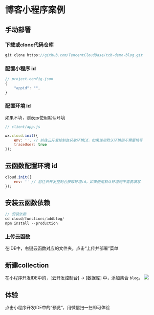 #  博客小程序案例


## 手动部署
### 下载或clone代码仓库
```javascript
git clone https://github.com/TencentCloudBase/tcb-demo-blog.git
```

### 配置小程序 id

```javascript
// project.config.json
{
    "appid": "",
}
```

### 配置环境 id

如果不填，则表示使用默认环境
```javascript
// client/app.js

wx.cloud.init({
    env: '', // 前往云开发控制台获取环境id，如果使用默认环境则不需要填写
    traceUser: true
});
```

## 云函数配置环境 id

```javascript
cloud.init({
    env: '' // 前往云开发控制台获取环境id，如果使用默认环境则不需要填写
});
```

## 安装云函数依赖

```javascript
// 安装依赖
cd cloud/functions/addblog/
npm install --production
```

### 上传云函数
在IDE中，右键云函数对应的文件夹，点击“上传并部署”菜单

## 新建collection
在小程序开发IDE中的，[云开发控制台] -> [数据库] 中，添加集合 `blog`。
![](https://user-images.githubusercontent.com/3348398/44449753-993f6380-a621-11e8-900e-34706eb7a39b.png)

## 体验
点击小程序开发IDE中的“预览”，用微信扫一扫即可体验
